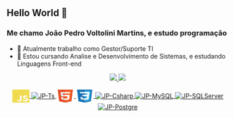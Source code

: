 ##          Hello World 👋
### Me chamo João Pedro Voltolini Martins, e estudo programação

- 🔭 Atualmente trabalho como Gestor/Suporte TI
- 🌱 Estou cursando Analise e Desenvolvimento de Sistemas, e estudando Linguagens Front-end

<div align="center">
  <a href="https://www.linkedin.com/in/jo%C3%A3o-pedro-voltolini-478843169/">
  <img height="180em" src="https://github-readme-stats.vercel.app/api?username=jpvoltolini&show_icons=true&theme=radical"/>
  <img height="180em" src="https://github-readme-stats.vercel.app/api/top-langs/?username=jpvoltolini&layout=compact&langs_count=7&theme="/>

  <div style="display: inline_block" ><br>
  <img align="center" alt="JP-Js" height="30" width="40" src="https://raw.githubusercontent.com/devicons/devicon/master/icons/javascript/javascript-plain.svg">
  <img align="center" alt="JP-Ts" height="30" width="40" src="https://cdn.jsdelivr.net/gh/devicons/devicon/icons/typescript/typescript-original.svg">
  <img align="center" alt="JP-HTML" height="30" width="40" src="https://raw.githubusercontent.com/devicons/devicon/master/icons/html5/html5-original.svg">
  <img align="center" alt="JP-CSS" height="30" width="40" src="https://raw.githubusercontent.com/devicons/devicon/master/icons/css3/css3-original.svg">
  <img align="center" alt="JP-Csharp" height="30" width="40" src="https://raw.githubusercontent.com/jmnote/z-icons/master/svg/csharp.svg">
  <img align="center" alt="JP-MySQL" height="30" width="40" src="https://cdn.jsdelivr.net/gh/devicons/devicon/icons/mysql/mysql-original.svg">
  <img align="center" alt="JP-SQLServer" height="30" width="40" src="https://icons8.com.br/icon/laYYF3dV0Iew/microsoft-sql-server">
  <img align="center" alt="JP-Postgre" height="30" width="40" src="https://cdn.jsdelivr.net/gh/devicons/devicon/icons/postgresql/postgresql-original.svg">
  </div>
    
    
</div>
